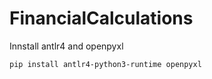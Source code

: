 # FinancialCalculations
Innstall antlr4 and openpyxl

```bash
pip install antlr4-python3-runtime openpyxl
```
